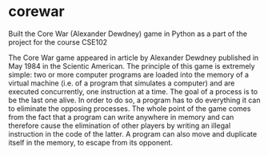 # corewar
Built the Core War (Alexander Dewdney) game in Python as a part of the project for the course CSE102

The Core War game appeared in article by Alexander Dewdney published in May 1984 in the Scientic American. The principle of this game is extremely simple: two or more computer programs are loaded into the memory of a virtual machine (i.e. of a program that simulates a computer) and are executed concurrently, one instruction at a time. The goal of a process is to be the last one alive. In order to do so, a program has to do everything it can to eliminate the opposing processes. The whole point of the game comes from the fact that a program can write anywhere in memory and can therefore cause the elimination of other players by writing an illegal instruction in the code of the latter. A program can also move and duplicate itself in the memory, to escape from its opponent.
